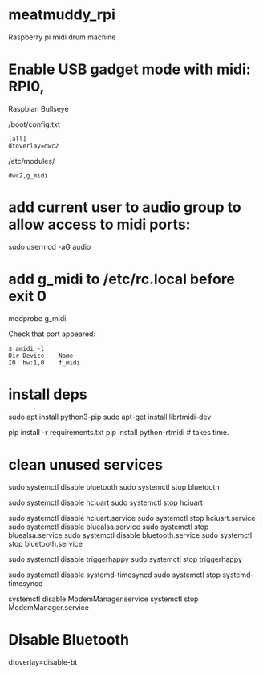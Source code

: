 # meatmuddy_rpi
Raspberry pi midi drum machine


# Enable USB gadget mode with midi: RPI0, 

Raspbian Bullseye

 /boot/config.txt

```
[all]
dtoverlay=dwc2
```
/etc/modules/


```
dwc2,g_midi
```

# add current user to audio group to allow access to midi ports:

sudo usermod -aG audio <username>

# add g_midi to /etc/rc.local before exit 0

modprobe g_midi



Check that port appeared:
```
$ amidi -l
Dir Device    Name
IO  hw:1,0    f_midi
```
# install deps

sudo apt install python3-pip
sudo apt-get install librtmidi-dev 

pip install -r requirements.txt
pip install python-rtmidi  # takes time.




# clean unused services

sudo systemctl disable bluetooth
sudo systemctl stop bluetooth

sudo systemctl disable hciuart
sudo systemctl stop hciuart

sudo systemctl disable hciuart.service
sudo systemctl stop hciuart.service
sudo systemctl disable bluealsa.service
sudo systemctl stop bluealsa.service
sudo systemctl disable bluetooth.service
sudo systemctl stop bluetooth.service

sudo systemctl disable triggerhappy
sudo  systemctl stop triggerhappy 

sudo systemctl disable  systemd-timesyncd
sudo systemctl stop    systemd-timesyncd

systemctl disable ModemManager.service
systemctl stop ModemManager.service
# Disable Bluetooth
dtoverlay=disable-bt